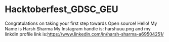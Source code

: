 # Hacktoberfest_GDSC_GEU
Congratulations on taking your first step towards Open source!
Hello!
My Name is Harsh Sharma
My Instagram handle is: harshuuu.png
and my linkdin profile link is:https://www.linkedin.com/in/harsh-sharma-a69504251/
